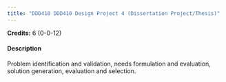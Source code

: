 ```yaml
---
title: "DDD410 DDD410 Design Project 4 (Dissertation Project/Thesis)"
---
```

**Credits:** 6 (0-0-12)

#### Description
Problem identification and validation, needs formulation and evaluation, solution generation, evaluation and selection.